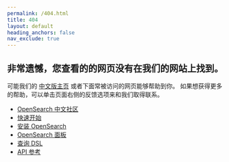 ```yaml
---
permalink: /404.html
title: 404
layout: default
heading_anchors: false
nav_exclude: true
---
```


## 非常遗憾，您查看的的网页没有在我们的网站上找到。 

可能我们的 [中文版主页](https://opensearch.isharkfly.com) 或者下面常被访问的网页能够帮助到你。
如果想获得更多的帮助，可以单击页面右侧的反馈选项来和我们取得联系。

- [OpenSearch 中文社区](https://www.isharkfly.com/tag/opensearch)
- [快速开始]({{site.url}}{{site.baseurl}}/quickstart/)
- [安装 OpenSearch]({{site.url}}{{site.baseurl}}/install-and-configure/install-opensearch/index/)
- [OpenSearch 面板]({{site.url}}{{site.baseurl}}/dashboards/index/)
- [查询 DSL]({{site.url}}{{site.baseurl}}/query-dsl/)
- [API 参考]({{site.url}}{{site.baseurl}}/api-reference/index/)


